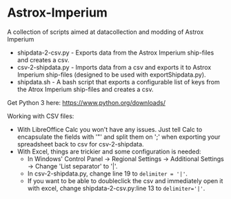 # Astrox-Imperium
A collection of scripts aimed at datacollection and modding of Astrox Imperium

- shipdata-2-csv.py - Exports data from the Astrox Imperium ship-files and creates a csv.
- csv-2-shipdata.py - Imports data from a csv and exports it to Astrox Imperium ship-files (designed to be used with exportShipdata.py).
- shipdata.sh - A bash script that exports a configurable list of keys from the Atrox Imperium ship-files and creates a csv.

Get Python 3 here: https://www.python.org/downloads/

Working with CSV files:
- With LibreOffice Calc you won't have any issues. Just tell Calc to encapsulate the fields with '"' and split them on ';' when exporting your spreadsheet back to csv for csv-2-shipdata.
- With Excel, things are trickier and some configuration is needed:
  - In Windows' Control Panel -> Regional Settings -> Additional Settings -> Change 'List separator' to '|'.
  - In csv-2-shipdata.py, change line 19 to `delimiter = '|'`.
  - If you want to be able to doubleclick the csv and immediately open it with excel, change shipdata-2-csv.py:line 13 to `delimiter='|'`.


